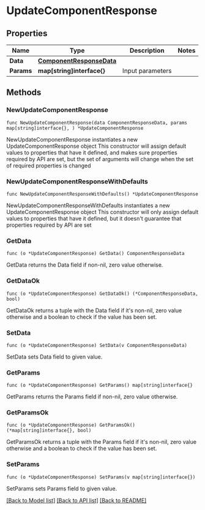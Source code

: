 # UpdateComponentResponse

## Properties

Name | Type | Description | Notes
------------ | ------------- | ------------- | -------------
**Data** | [**ComponentResponseData**](ComponentResponseData.md) |  | 
**Params** | **map[string]interface{}** | Input parameters | 

## Methods

### NewUpdateComponentResponse

`func NewUpdateComponentResponse(data ComponentResponseData, params map[string]interface{}, ) *UpdateComponentResponse`

NewUpdateComponentResponse instantiates a new UpdateComponentResponse object
This constructor will assign default values to properties that have it defined,
and makes sure properties required by API are set, but the set of arguments
will change when the set of required properties is changed

### NewUpdateComponentResponseWithDefaults

`func NewUpdateComponentResponseWithDefaults() *UpdateComponentResponse`

NewUpdateComponentResponseWithDefaults instantiates a new UpdateComponentResponse object
This constructor will only assign default values to properties that have it defined,
but it doesn't guarantee that properties required by API are set

### GetData

`func (o *UpdateComponentResponse) GetData() ComponentResponseData`

GetData returns the Data field if non-nil, zero value otherwise.

### GetDataOk

`func (o *UpdateComponentResponse) GetDataOk() (*ComponentResponseData, bool)`

GetDataOk returns a tuple with the Data field if it's non-nil, zero value otherwise
and a boolean to check if the value has been set.

### SetData

`func (o *UpdateComponentResponse) SetData(v ComponentResponseData)`

SetData sets Data field to given value.


### GetParams

`func (o *UpdateComponentResponse) GetParams() map[string]interface{}`

GetParams returns the Params field if non-nil, zero value otherwise.

### GetParamsOk

`func (o *UpdateComponentResponse) GetParamsOk() (*map[string]interface{}, bool)`

GetParamsOk returns a tuple with the Params field if it's non-nil, zero value otherwise
and a boolean to check if the value has been set.

### SetParams

`func (o *UpdateComponentResponse) SetParams(v map[string]interface{})`

SetParams sets Params field to given value.



[[Back to Model list]](../README.md#documentation-for-models) [[Back to API list]](../README.md#documentation-for-api-endpoints) [[Back to README]](../README.md)


